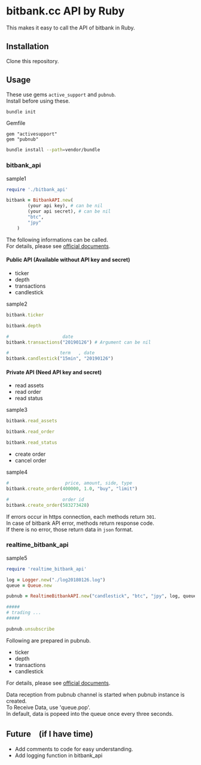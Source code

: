 # bitbank.cc API by Ruby

This makes it easy to call the API of bitbank in Ruby.  

## Installation

Clone this repository.  

## Usage

These use gems `active_support` and `pubnub`.  
Install before using these.  

```sh
bundle init
```

Gemfile
```txt:Gemfile
gem "activesupport"
gem "pubnub"
```

```sh
bundle install --path=vendor/bundle
```

### bitbank_api

sample1
```ruby:sample1.rb
require './bitbank_api'

bitbank = BitbankAPI.new(
        (your api key), # can be nil
        (your api secret), # can be nil
        "btc",
        "jpy"
    )
```

The following informations can be called.  
For details, please see [official documents](https://docs.bitbank.cc/).

#### Public API (Available without API key and secret)
- ticker
- depth
- transactions
- candlestick

sample2
```ruby:sample2.rb
bitbank.ticker

bitbank.depth

#                    date
bitbank.transactions("20190126") # Argument can be nil

#                   term   , date
bitbank.candlestick("15min", "20190126")
```

#### Private API (Need API key and secret)
- read assets
- read order
- read status

sample3
```ruby:sample3.rb
bitbank.read_assets

bitbank.read_order

bitbank.read_status
```

- create order
- cancel order

sample4
```ruby:sample4.rb
#                     price, amount, side, type
bitbank.create_order(400000, 1.0, "buy", "limit")

#                    order id
bitbank.create_order(583273428)
```

If errors occur in https connection, each methods return `301`.  
In case of bitbank API error, methods return response code.  
If there is no error, those return data in `json` format.  

### realtime_bitbank_api

sample5
```ruby:sample5.rb
require 'realtime_bitbank_api'

log = Logger.new("./log20180126.log")
queue = Queue.new

pubnub = RealtimeBitbankAPI.new("candlestick", "btc", "jpy", log, queue)

#####
# trading ...
#####

pubnub.unsubscribe
```

Following are prepared in pubnub.  
- ticker
- depth
- transactions
- candlestick

For details, please see [official documents](https://docs.bitbank.cc/).  

Data reception from pubnub channel is started when pubnub instance is created.  
To Receive Data, use 'queue.pop'.  
In default, data is popeed into the queue once every three seconds.  

## Future　(if I have time)
- Add comments to code for easy understanding.
- Add logging function in bitbank_api
